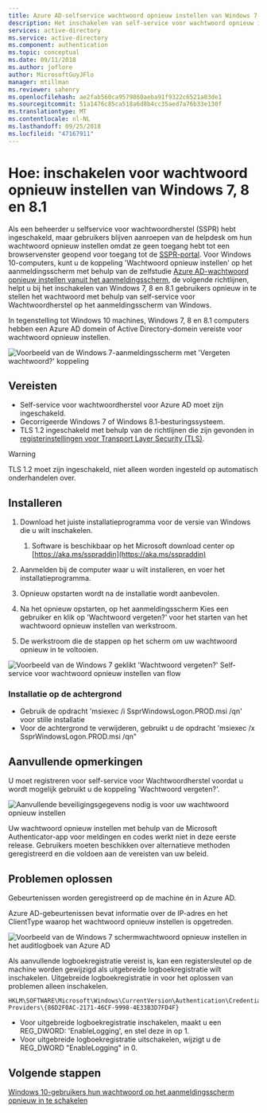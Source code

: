 ```yaml
---
title: Azure AD-selfservice wachtwoord opnieuw instellen van Windows 7- en 8.1
description: Het inschakelen van self-service voor wachtwoord opnieuw instellen met behulp van vergeten op Windows 7- of 8.1 aanmeldingsscherm-wachtwoord
services: active-directory
ms.service: active-directory
ms.component: authentication
ms.topic: conceptual
ms.date: 09/11/2018
ms.author: joflore
author: MicrosoftGuyJFlo
manager: mtillman
ms.reviewer: sahenry
ms.openlocfilehash: ae2fab560ca9579860aeba91f9322c6521a83de1
ms.sourcegitcommit: 51a1476c85ca518a6d8b4cc35aed7a76b33e130f
ms.translationtype: MT
ms.contentlocale: nl-NL
ms.lasthandoff: 09/25/2018
ms.locfileid: "47167911"
---
```

# <a name="how-to-enable-password-reset-from-windows-7-8-and-81"></a>Hoe: inschakelen voor wachtwoord opnieuw instellen van Windows 7, 8 en 8.1

Als een beheerder u selfservice voor wachtwoordherstel (SSPR) hebt ingeschakeld, maar gebruikers blijven aanroepen van de helpdesk om hun wachtwoord opnieuw instellen omdat ze geen toegang hebt tot een browservenster geopend voor toegang tot de [SSPR-portal](https://aka.ms/sspr). Voor Windows 10-computers, kunt u de koppeling 'Wachtwoord opnieuw instellen' op het aanmeldingsscherm met behulp van de zelfstudie [Azure AD-wachtwoord opnieuw instellen vanuit het aanmeldingsscherm](tutorial-sspr-windows.md), de volgende richtlijnen, helpt u bij het inschakelen van Windows 7, 8 en 8.1 gebruikers opnieuw in te stellen het wachtwoord met behulp van self-service voor Wachtwoordherstel op het aanmeldingsscherm van Windows.

In tegenstelling tot Windows 10 machines, Windows 7, 8 en 8.1 computers hebben een Azure AD domein of Active Directory-domein vereiste voor wachtwoord opnieuw instellen.

![Voorbeeld van de Windows 7-aanmeldingsscherm met 'Vergeten wachtwoord?' koppeling](media/howto-sspr-windows-7-8/windows-7-logon-screen.png)

## <a name="prerequisites"></a>Vereisten

* Self-service voor wachtwoordherstel voor Azure AD moet zijn ingeschakeld.
* Gecorrigeerde Windows 7 of Windows 8.1-besturingssysteem.
* TLS 1.2 ingeschakeld met behulp van de richtlijnen die zijn gevonden in [registerinstellingen voor Transport Layer Security (TLS)](https://docs.microsoft.com/windows-server/security/tls/tls-registry-settings#tls-12).

> [!WARNING]
> TLS 1.2 moet zijn ingeschakeld, niet alleen worden ingesteld op automatisch onderhandelen over.

## <a name="install"></a>Installeren

1. Download het juiste installatieprogramma voor de versie van Windows die u wilt inschakelen.

   1. Software is beschikbaar op het Microsoft download center op [https://aka.ms/sspraddin](https://aka.ms/sspraddin)

1. Aanmelden bij de computer waar u wilt installeren, en voer het installatieprogramma.
1. Opnieuw opstarten wordt na de installatie wordt aanbevolen.
1. Na het opnieuw opstarten, op het aanmeldingsscherm Kies een gebruiker en klik op 'Wachtwoord vergeten?' voor het starten van het wachtwoord opnieuw instellen van werkstroom.
1. De werkstroom die de stappen op het scherm om uw wachtwoord opnieuw in te voltooien.

![Voorbeeld van de Windows 7 geklikt 'Wachtwoord vergeten?' Self-service voor wachtwoord opnieuw instellen van flow](media/howto-sspr-windows-7-8/windows-7-sspr.png)

### <a name="silent-installation"></a>Installatie op de achtergrond

* Gebruik de opdracht 'msiexec /i SsprWindowsLogon.PROD.msi /qn' voor stille installatie
* Voor de achtergrond te verwijderen, gebruikt u de opdracht 'msiexec /x SsprWindowsLogon.PROD.msi /qn"

## <a name="caveats"></a>Aanvullende opmerkingen

U moet registreren voor self-service voor Wachtwoordherstel voordat u wordt mogelijk gebruikt u de koppeling 'Wachtwoord vergeten?'.

![Aanvullende beveiligingsgegevens nodig is voor uw wachtwoord opnieuw instellen](media/howto-sspr-windows-7-8/windows-7-sspr-need-security-info.png)

Uw wachtwoord opnieuw instellen met behulp van de Microsoft Authenticator-app voor meldingen en codes werkt niet in deze eerste release. Gebruikers moeten beschikken over alternatieve methoden geregistreerd en die voldoen aan de vereisten van uw beleid.

## <a name="troubleshooting"></a>Problemen oplossen

Gebeurtenissen worden geregistreerd op de machine én in Azure AD.

Azure AD-gebeurtenissen bevat informatie over de IP-adres en het ClientType waarop het wachtwoord opnieuw instellen is opgetreden.

![Voorbeeld van de Windows 7 schermwachtwoord opnieuw instellen in het auditlogboek van Azure AD](media/howto-sspr-windows-7-8/windows-7-sspr-azure-ad-audit-log.png)

Als aanvullende logboekregistratie vereist is, kan een registersleutel op de machine worden gewijzigd als uitgebreide logboekregistratie wilt inschakelen. Uitgebreide logboekregistratie in voor het oplossen van problemen alleen inschakelen.

```
HKLM\SOFTWARE\Microsoft\Windows\CurrentVersion\Authentication\Credential Providers\{86D2F0AC-2171-46CF-9998-4E33B3D7FD4F}
```

* Voor uitgebreide logboekregistratie inschakelen, maakt u een REG_DWORD: 'EnableLogging', en stel deze in op 1.
* Voor uitgebreide logboekregistratie uitschakelen, wijzigt u de REG_DWORD "EnableLogging" in 0.

## <a name="next-steps"></a>Volgende stappen

[Windows 10-gebruikers hun wachtwoord op het aanmeldingsscherm opnieuw in te schakelen](tutorial-sspr-windows.md)